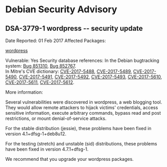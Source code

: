 
Debian Security Advisory
========================


DSA-3779-1 wordpress -- security update
---------------------------------------



Date Reported:
01 Feb 2017
Affected Packages:

[wordpress](https://packages.debian.org/src:wordpress)

Vulnerable:
Yes
Security database references:
In the Debian bugtracking system: [Bug 851310](https://bugs.debian.org/cgi-bin/bugreport.cgi?bug=851310), [Bug 852767](https://bugs.debian.org/cgi-bin/bugreport.cgi?bug=852767).  
In Mitre's CVE dictionary: [CVE-2017-5488](https://security-tracker.debian.org/tracker/CVE-2017-5488), [CVE-2017-5489](https://security-tracker.debian.org/tracker/CVE-2017-5489), [CVE-2017-5490](https://security-tracker.debian.org/tracker/CVE-2017-5490), [CVE-2017-5491](https://security-tracker.debian.org/tracker/CVE-2017-5491), [CVE-2017-5492](https://security-tracker.debian.org/tracker/CVE-2017-5492), [CVE-2017-5493](https://security-tracker.debian.org/tracker/CVE-2017-5493), [CVE-2017-5610](https://security-tracker.debian.org/tracker/CVE-2017-5610), [CVE-2017-5611](https://security-tracker.debian.org/tracker/CVE-2017-5611), [CVE-2017-5612](https://security-tracker.debian.org/tracker/CVE-2017-5612).  

More information:

Several vulnerabilities were discovered in wordpress, a web blogging
tool. They would allow remote attackers to hijack victims'
credentials, access sensitive information, execute arbitrary commands,
bypass read and post restrictions, or mount denial-of-service attacks.


For the stable distribution (jessie), these problems have been fixed in
version 4.1+dfsg-1+deb8u12.


For the testing (stretch) and unstable (sid) distributions, these
problems have been fixed in version 4.7.1+dfsg-1.


We recommend that you upgrade your wordpress packages.





